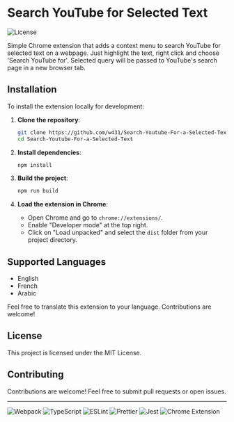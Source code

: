 # Search YouTube for Selected Text

![License](https://img.shields.io/badge/license-MIT-blue.svg)

Simple Chrome extension that adds a context menu to search YouTube for selected text on a webpage.
Just highlight the text, right click and choose 'Search YouTube for'.
Selected query will be passed to YouTube's search page in a new browser tab.

## Installation

To install the extension locally for development:

1. **Clone the repository**:
   ```sh
   git clone https://github.com/w431/Search-Youtube-For-a-Selected-Text.git
   cd Search-Youtube-For-a-Selected-Text
   ```

2. **Install dependencies**:
   ```sh
   npm install
   ```

3. **Build the project**:
   ```sh
   npm run build
   ```

4. **Load the extension in Chrome**:
    - Open Chrome and go to `chrome://extensions/`.
    - Enable "Developer mode" at the top right.
    - Click on "Load unpacked" and select the `dist` folder from your project directory.
   
## Supported Languages
- English
- French
- Arabic

Feel free to translate this extension to your language. Contributions are welcome!

## License

This project is licensed under the MIT License.

## Contributing

Contributions are welcome! Feel free to submit pull requests or open issues.

<hr>

<p>
  <img src="https://img.shields.io/badge/Webpack-8DD6F9?logo=webpack&logoColor=black" alt="Webpack" />
  <img src="https://img.shields.io/badge/TypeScript-007ACC?logo=typescript&logoColor=white" alt="TypeScript" />
  <img src="https://img.shields.io/badge/ESLint-4B32C3?logo=eslint&logoColor=white" alt="ESLint" />
  <img src="https://img.shields.io/badge/Prettier-F7B93E?logo=prettier&logoColor=white" alt="Prettier" />
  <img src="https://img.shields.io/badge/Jest-323330?logo=Jest&logoColor=white" alt="Jest" />
  <img src="https://img.shields.io/badge/Chrome_Extension-4285F4?logo=google-chrome&logoColor=white" alt="Chrome Extension" />
</p>
 